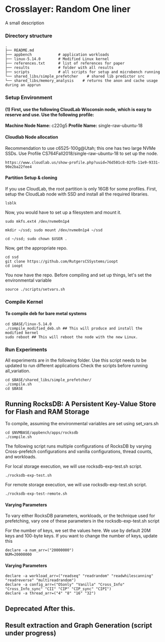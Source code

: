 Crosslayer: Random One liner
==================================================

A small description


### Directory structure
```
.
├── README.md
├── appbench            # application workloads
├── linux-5.14.0        # Modified Linux kernel
├── references.txt      # list of references for paper
├── results             # folder with all results 
├── scripts             # all scripts for setup and microbench running
└── shared_libs/simple_prefetcher    # shared lib predictor src
└── shared_libs/memory_analysis    # returns the anon and cache usage during an apprun
```

### Setup Environment


#### (1) First, use the following CloudLab Wisconsin node, which is easy to reserve and use. Use the following profile:

**Machine Node Name:** c220g5 
**Profile Name:** single-raw-ubuntu-18


#### Cloudlab Node allocation
Recommendation to use c6525-100g@Utah; this one has two large NVMe SSDs.
Use Profile CS764Fall2018/single-raw-ubuntu-18 to set up the node.
```
https://www.cloudlab.us/show-profile.php?uuid=76d501c8-02fb-11e9-9331-90e2ba22fee4
```

#### Partition Setup & cloning
If you use CloudLab, the root partition is only 16GB for some profiles.
First, setup the CloudLab node with SSD and install all the required libraries.
```
lsblk
```

Now, you would have to set up a filesystem and mount it. 

```
sudo mkfs.ext4 /dev/nvme0n1p4

mkdir ~/ssd; sudo mount /dev/nvme0n1p4 ~/ssd

cd ~/ssd; sudo chown $USER .
```


Now, get the appropriate repo.

```
cd ssd
git clone https://github.com/RutgersCSSystems/ioopt
cd ioopt
```

You now have the repo. Before compiling and set up things, let's set the environmental variable
```
source ./scripts/setvars.sh 
```

### Compile Kernel

#### To compile deb for bare metal systems
```
cd $BASE/linux-5.14.0
./compile_modified_deb.sh ## This will produce and install the modified kernel
sudo reboot ## This will reboot the node with the new Linux. 
```

### Run Experiments
All experiments are in the following folder. Use this script needs to be updated to run different applications Check the scripts before running all_variation.
```
cd $BASE/shared_libs/simple_prefetcher/
./compile.sh
cd $BASE
```

## Running RocksDB: A Persistent Key-Value Store for Flash and RAM Storage
To compile, assuming the environmental variables are set using set_vars.sh
```
cd $NVMBASE/appbench/apps/rocksdb
./compile.sh
```

The following script runs multiple configurations of RocksDB by varying 
Cross-prefetch configurations and vanilla configurations, thread counts, and workloads.

For local storage execution, we will use rocksdb-exp-test.sh script. 
```
./rocksdb-exp-test.sh 

```
For remote storage execution, we will use rocksdb-exp-test.sh script. 
```
./rocksdb-exp-test-remote.sh
```


#### Varying Parameters
To vary either RocksDB parameters, workloads, or the technique used for prefetching, vary one of these parameters in the 
rocksdb-exp-test.sh script

For the number of keys, we set the values here. We use by default 20M keys and 100-byte keys. If you want to change the number 
of keys, update this
```
declare -a num_arr=("20000000")
NUM=20000000
```

#### Varying Parameters
```
declare -a workload_arr=("readseq" "readrandom" "readwhilescanning" "readreverse" "multireadrandom")
declare -a config_arr=("OSonly" "Vanilla" "Cross_Info" "Cross_Info_sync" "CII" "CIP" "CIP_sync" "CIPI")
declare -a thread_arr=("4" "8" "16" "32")
```


## Deprecated After this.


## Result extraction and Graph Generation (script under progress)









